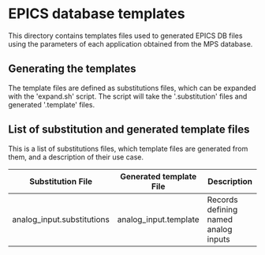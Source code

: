 # EPICS database templates

This directory contains templates files used to generated EPICS DB files using the parameters of each application obtained from the MPS database.

## Generating the templates

The template files are defined as substitutions files, which can be expanded with the 'expand.sh' script. The script will take the '.substitution' files and generated '.template' files.

## List of substitution and generated template files

This is a list of substitutions files, which template files are generated from them, and a description of their use case.

Substitution File          | Generated template File  | Description
---------------------------|--------------------------|------------------------------------
analog_input.substitutions | analog_input.template    | Records defining named analog inputs
